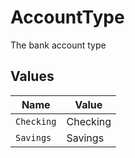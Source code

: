 # AccountType

The bank account type


## Values

| Name       | Value      |
| ---------- | ---------- |
| `Checking` | Checking   |
| `Savings`  | Savings    |